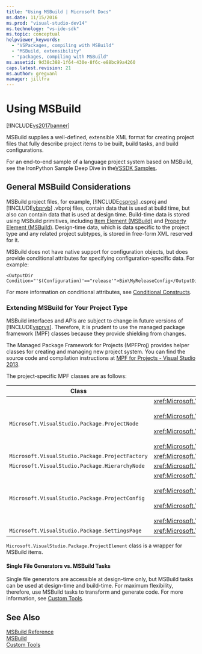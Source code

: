 ```yaml
---
title: "Using MSBuild | Microsoft Docs"
ms.date: 11/15/2016
ms.prod: "visual-studio-dev14"
ms.technology: "vs-ide-sdk"
ms.topic: conceptual
helpviewer_keywords: 
  - "VSPackages, compiling with MSBuild"
  - "MSBuild, extensibility"
  - "packages, compiling with MSBuild"
ms.assetid: 9d38c388-1f64-430e-8f6c-e88bc99a4260
caps.latest.revision: 21
ms.author: gregvanl
manager: jillfra
---
```

# Using MSBuild
[!INCLUDE[vs2017banner](../../includes/vs2017banner.md)]

MSBuild supplies a well-defined, extensible XML format for creating project files that fully describe project items to be built, build tasks, and build configurations.  
  
 For an end-to-end sample of a language project system based on MSBuild, see the IronPython Sample Deep Dive in the[VSSDK Samples](../../misc/vssdk-samples.md).  
  
## General MSBuild Considerations  
 MSBuild project files, for example, [!INCLUDE[csprcs](../../includes/csprcs-md.md)] .csproj and [!INCLUDE[vbprvb](../../includes/vbprvb-md.md)] .vbproj files, contain data that is used at build time, but also can contain data that is used at design time. Build-time data is stored using MSBuild primitives, including [Item Element (MSBuild)](../../msbuild/item-element-msbuild.md) and [Property Element (MSBuild)](../../msbuild/property-element-msbuild.md). Design-time data, which is data specific to the project type and any related project subtypes, is stored in free-form XML reserved for it.  
  
 MSBuild does not have native support for configuration objects, but does provide conditional attributes for specifying configuration-specific data. For example:  
  
```  
<OutputDir Condition="'$(Configuration)'=="release'">Bin\MyReleaseConfig</OutputDir>  
```  
  
 For more information on conditional attributes, see [Conditional Constructs](../../msbuild/msbuild-conditional-constructs.md).  
  
### Extending MSBuild for Your Project Type  
 MSBuild interfaces and APIs are subject to change in future versions of [!INCLUDE[vsprvs](../../includes/vsprvs-md.md)]. Therefore, it is prudent to use the managed package framework (MPF) classes because they provide shielding from changes.  
  
 The Managed Package Framework for Projects (MPFProj) provides helper classes for creating and managing new project system. You can find the source code and compilation instructions at [MPF for Projects - Visual Studio 2013](https://archive.codeplex.com/?p=mpfproj12).  
  
 The project-specific MPF classes are as follows:  
  
|Class|Implementation|  
|-----------|--------------------|  
|`Microsoft.VisualStudio.Package.ProjectNode`|<xref:Microsoft.VisualStudio.Shell.Interop.IVsProject3><br /><br /> <xref:Microsoft.VisualStudio.Shell.Interop.IVsCfgProvider2><br /><br /> <xref:Microsoft.VisualStudio.Shell.Interop.IPersistFileFormat><br /><br /> <xref:Microsoft.VisualStudio.Shell.Interop.IVsSolutionEvents>|  
|`Microsoft.VisualStudio.Package.ProjectFactory`|<xref:Microsoft.VisualStudio.Shell.Interop.IVsProjectFactory>|  
|`Microsoft.VisualStudio.Package.HierarchyNode`|<xref:Microsoft.VisualStudio.Shell.Interop.IVsHierarchy>|  
|`Microsoft.VisualStudio.Package.ProjectConfig`|<xref:Microsoft.VisualStudio.Shell.Interop.IVsCfg><br /><br /> <xref:Microsoft.VisualStudio.Shell.Interop.IVsProjectCfg><br /><br /> <xref:Microsoft.VisualStudio.Shell.Interop.IVsBuildableProjectCfg><br /><br /> <xref:Microsoft.VisualStudio.Shell.Interop.IVsDebuggableProjectCfg>|  
|`Microsoft.VisualStudio.Package.SettingsPage`|<xref:Microsoft.VisualStudio.OLE.Interop.IPropertyPageSite>|  
  
 `Microsoft.VisualStudio.Package.ProjectElement` class is a wrapper for MSBuild items.  
  
#### Single File Generators vs. MSBuild Tasks  
 Single file generators are accessible at design-time only, but MSBuild tasks can be used at design-time and build-time. For maximum flexibility, therefore, use MSBuild tasks to transform and generate code. For more information, see [Custom Tools](../../extensibility/internals/custom-tools.md).  
  
## See Also  
 [MSBuild Reference](../../msbuild/msbuild-reference.md)   
 [MSBuild](https://msdn.microsoft.com/7c49aba1-ee6c-47d8-9de1-6f29a906e20b)   
 [Custom Tools](../../extensibility/internals/custom-tools.md)
